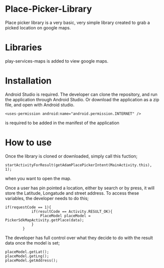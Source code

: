 # Place-Picker-Library

Place picker library is a very basic, very simple library created to grab a picked location on google maps.

# Libraries

play-services-maps is added to view google maps.

# Installation

Android Studio is required.
The developer can clone the repository, and run the application through Android Studio. Or download the application as a zip file, and open with Android studio.

`<uses-permission android:name="android.permission.INTERNET" />`

is required to be added in the manifest of the application

# How to use

Once the library is cloned or downloaded, simply call this fuction;

`startActivityForResult(getAdamPlacePickerIntent(MainActivity.this), 1);`

when you want to open the map. 

Once a user has pin pointed a location, either by search or by press, it will store the Latitude, Longatude and street address.
To access these variables, the developer needs to do this;

```
if(requestCode == 1){
            if(resultCode == Activity.RESULT_OK){
                PlaceModel placeModel = PickerSdkMapActivity.getPlace(data);
            }
        }
```

The developer has full control over what they decide to do with the result data once the model is set;

```
placeModel.getLat();
placeModel.getLng();
placeModel.getAddress();
```

